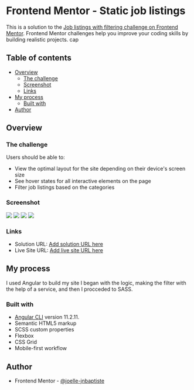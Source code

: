 # Frontend Mentor - Static job listings

This is a solution to the [Job listings with filtering challenge on Frontend Mentor](https://www.frontendmentor.io/challenges/job-listings-with-filtering-ivstIPCt). Frontend Mentor challenges help you improve your coding skills by building realistic projects.
cap
## Table of contents

- [Overview](#overview)
  - [The challenge](#the-challenge)
  - [Screenshot](#screenshot)
  - [Links](#links)
- [My process](#my-process)
  - [Built with](#built-with)
- [Author](#author)

## Overview

### The challenge

Users should be able to:

- View the optimal layout for the site depending on their device's screen size
- See hover states for all interactive elements on the page
- Filter job listings based on the categories


### Screenshot

![](https://imgur.com/JMBtspI.png)
![](https://imgur.com/c1v4T3e.png)
![](https://imgur.com/Khc7Nhu.png)
![](https://imgur.com/1XMk6dv.png)

### Links

- Solution URL: [Add solution URL here](https://your-solution-url.com)
- Live Site URL: [Add live site URL here](https://joelle-jnbaptiste.github.io/Frontend-Mentor---Static-job-listings/)

## My process
I used Angular to build my site I began with the logic, making the filter with the help of a service, and then I procceded to SASS.

### Built with

- [Angular CLI](https://github.com/angular/angular-cli) version 11.2.11.
- Semantic HTML5 markup
- SCSS custom properties
- Flexbox
- CSS Grid
- Mobile-first workflow

## Author

- Frontend Mentor - [@joelle-jnbaptiste](https://www.frontendmentor.io/profile/joelle-jnbaptiste)

